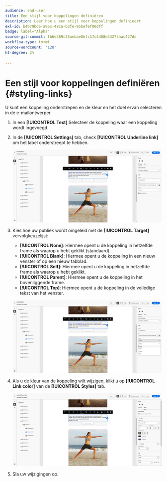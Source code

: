 ```yaml
---
audience: end-user
title: Een stijl voor koppelingen definiëren
description: Leer hoe u een stijl voor koppelingen definieert
exl-id: b4b79bd5-a96c-49ca-b3fe-95befef00dff
badge: label="Alpha"
source-git-commit: fb6e389c25aebae8bfc17c4d88e33273aac427dd
workflow-type: tm+mt
source-wordcount: '128'
ht-degree: 2%

---
```



# Een stijl voor koppelingen definiëren {#styling-links}

U kunt een koppeling onderstrepen en de kleur en het doel ervan selecteren in de e-mailontwerper.

1. In een **[!UICONTROL Text]** Selecteer de koppeling waar een koppeling wordt ingevoegd.

1. In de **[!UICONTROL Settings]** tab, check **[!UICONTROL Underline link]** om het label onderstreept te hebben.

   ![](assets/link_1.png)

1. Kies hoe uw publiek wordt omgeleid met de **[!UICONTROL Target]** vervolgkeuzelijst:

   * **[!UICONTROL None]**: Hiermee opent u de koppeling in hetzelfde frame als waarop u hebt geklikt (standaard).
   * **[!UICONTROL Blank]**: Hiermee opent u de koppeling in een nieuw venster of op een nieuw tabblad.
   * **[!UICONTROL Self]**: Hiermee opent u de koppeling in hetzelfde frame als waarop u hebt geklikt.
   * **[!UICONTROL Parent]**: Hiermee opent u de koppeling in het bovenliggende frame.
   * **[!UICONTROL Top]**: Hiermee opent u de koppeling in de volledige tekst van het venster.

   ![](assets/link_2.png)

1. Als u de kleur van de koppeling wilt wijzigen, klikt u op **[!UICONTROL Link color]** van de **[!UICONTROL Styles]** tab.

   ![](assets/link_3.png)

1. Sla uw wijzigingen op.
